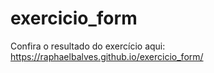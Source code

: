 # exercicio_form
Confira o resultado do exercício aqui: https://raphaelbalves.github.io/exercicio_form/
